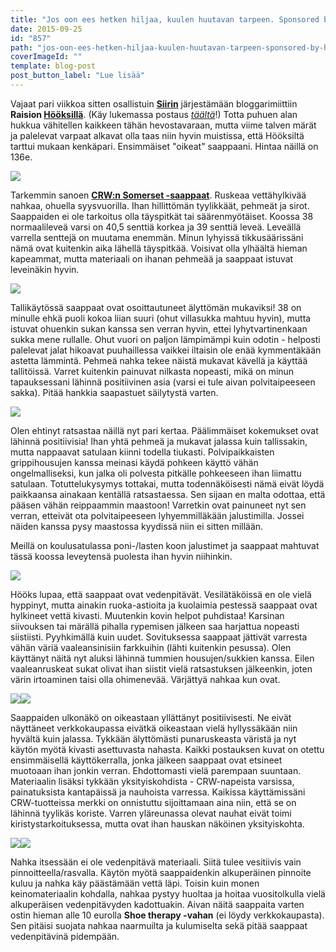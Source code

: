 ```yaml
---
title: "Jos oon ees hetken hiljaa, kuulen huutavan tarpeen. Sponsored by Hööks."
date: 2015-09-25
id: "857"
path: "jos-oon-ees-hetken-hiljaa-kuulen-huutavan-tarpeen-sponsored-by-hooks"
coverImageId: ""
template: blog-post
post_button_label: "Lue lisää"
---
```


Vajaat pari viikkoa sitten osallistuin **[Siirin](http://skaskinen.blogspot.fi/)** järjestämään bloggarimiittiin **Raision [Hööksillä](http://www.hooks.fi/)**. (Käy lukemassa postaus _[täältä](http://arvaamattomasti.blogspot.fi/2015/09/bloggermeetup-newforhorse-hooksfinland.html)_!) Totta puhuen alan hukkua vähitellen kaikkeen tähän hevostavaraan, mutta viime talven märät ja palelevat varpaat alkavat olla taas niin hyvin muistissa, että Hööksiltä tarttui mukaan kenkäpari. Ensimmäiset "oikeat" saappaani. Hintaa näillä on 136e.

[![](/images/IMG_1195_.jpg)](http://2.bp.blogspot.com/-98tbrKkNfyo/VfWpHhMIVhI/AAAAAAAAKB0/MmKTEBsQdOo/s1600/IMG_1195_.jpg)

Tarkemmin sanoen **[CRW:n Somerset -saappaat](http://www.hooks.fi/produktsida/saappaat-somerset-crwr/60163/60125/)**. Ruskeaa vettähylkivää nahkaa, ohuella syysvuorilla. Ihan hillittömän tyylikkäät, pehmeät ja sirot. Saappaiden ei ole tarkoitus olla täyspitkät tai säärenmyötäiset. Koossa 38 normaalileveä varsi on 40,5 senttiä korkea ja 39 senttiä leveä. Leveällä varrella senttejä on muutama enemmän. Minun lyhyissä tikkusäärissäni nämä ovat kuitenkin aika lähellä täyspitkää. Voisivat olla ylhäältä hieman kapeammat, mutta materiaali on ihanan pehmeää ja saappaat istuvat leveinäkin hyvin.

[![](/images/IMG_1221_.jpg)](http://4.bp.blogspot.com/-nmW2ogMQJSY/VfWs9ecysqI/AAAAAAAAKCc/CMj12LroJss/s1600/IMG_1221_.jpg)

Tallikäytössä saappaat ovat osoittautuneet älyttömän mukaviksi! 38 on minulle ehkä puoli kokoa liian suuri (ohut villasukka mahtuu hyvin), mutta istuvat ohuenkin sukan kanssa sen verran hyvin, ettei lyhytvartinenkaan sukka mene rullalle. Ohut vuori on paljon lämpimämpi kuin odotin - helposti palelevat jalat hikoavat puuhaillessa vaikkei iltaisin ole enää kymmentäkään astetta lämmintä. Pehmeä nahka tekee näistä mukavat kävellä ja käyttää tallitöissä. Varret kuitenkin painuvat nilkasta nopeasti, mikä on minun tapauksessani lähinnä positiivinen asia (varsi ei tule aivan polvitaipeeseen sakka). Pitää hankkia saapastuet säilytystä varten.

[![](/images/IMG_1225_.jpg)](http://2.bp.blogspot.com/-vsSMxwGoaV8/VfWs9VT443I/AAAAAAAAKCg/t5QQf_-Dyjo/s1600/IMG_1225_.jpg)

Olen ehtinyt ratsastaa näillä nyt pari kertaa. Päälimmäiset kokemukset ovat lähinnä positiivisia! Ihan yhtä pehmeä ja mukavat jalassa kuin tallissakin, mutta nappaavat satulaan kiinni todella tiukasti. Polvipaikkaisten grippihousujen kanssa meinasi käydä pohkeen käyttö vähän ongelmalliseksi, kun jalka oli polvesta pitkälle pohkeeseen ihan liimattu satulaan. Totuttelukysymys tottakai, mutta todennäköisesti nämä eivät löydä paikkaansa ainakaan kentällä ratsastaessa. Sen sijaan en malta odottaa, että pääsen vähän reippaammin maastoon! Varretkin ovat painuneet nyt sen verran, etteivät ota polvitaipeeseen lyhyemmilläkään jalustimilla. Jossei näiden kanssa pysy maastossa kyydissä niin ei sitten millään.

Meillä on koulusatulassa poni-/lasten koon jalustimet ja saappaat mahtuvat tässä koossa leveytensä puolesta ihan hyvin niihinkin.

[![](/images/IMG_1235_.jpg)](http://4.bp.blogspot.com/-ZtJkos29iNw/VfWs-l9T1RI/AAAAAAAAKC0/tqOQ_JIkq00/s1600/IMG_1235_.jpg)

Hööks lupaa, että saappaat ovat vedenpitävät. Vesilätäköissä en ole vielä hyppinyt, mutta ainakin ruoka-astioita ja kuolaimia pestessä saappaat ovat hylkineet vettä kivasti. Muutenkin kovin helpot puhdistaa! Karsinan siivouksen tai märällä pihalla rypemisen jälkeen saa harjattua nopeasti siistiisti. Pyyhkimällä kuin uudet. Sovituksessa saappaat jättivät varresta vähän väriä vaaleansinisiin farkkuihin (lähti kuitenkin pesussa). Olen käyttänyt näitä nyt aluksi lähinnä tummien housujen/sukkien kanssa. Eilen vaaleanruskeat sukat olivat ihan siistit vielä ratsastuksen jälkeenkin, joten värin irtoaminen taisi olla ohimenevää. Värjättyä nahkaa kun ovat.

[![](/images/IMG_1209_.jpg)](http://4.bp.blogspot.com/-wtNtgICPq_U/VfWs9OPwl6I/AAAAAAAAKCk/gIvxDzhxAXE/s1600/IMG_1209_.jpg)[![](/images/IMG_1231_.jpg)](http://3.bp.blogspot.com/-pDjrFUbzjFI/VgUSFtodWnI/AAAAAAAAKHk/kANoTufBodc/s1600/IMG_1231_.jpg)

Saappaiden ulkonäkö on oikeastaan yllättänyt positiivisesti. Ne eivät näyttäneet verkkokaupassa eivätkä oikeastaan vielä hyllyssäkään niin hyvältä kuin jalassa. Tykkään älyttömästi punaruskeasta väristä ja nyt käytön myötä kivasti asettuvasta nahasta. Kaikki postauksen kuvat on otettu ensimmäisellä käyttökerralla, jonka jälkeen saappaat ovat etsineet muotoaan ihan jonkin verran. Ehdottomasti vielä parempaan suuntaan. Materiaalin lisäksi tykkään yksityiskohdista - CRW-napeista varsissa, painatuksista kantapäissä ja nauhoista varressa. Kaikissa käyttämissäni CRW-tuotteissa merkki on onnistuttu sijoittamaan aina niin, että se on lähinnä tyylikäs koriste. Varren yläreunassa olevat nauhat eivät toimi kiristystarkoituksessa, mutta ovat ihan hauskan näköinen yksityiskohta.

[![](/images/IMG_1263_.jpg)](http://3.bp.blogspot.com/-8mlNs5QGelM/VgUSFmQoACI/AAAAAAAAKHs/qH02_7yG2qk/s1600/IMG_1263_.jpg)[![](/images/IMG_1268_.jpg)](http://4.bp.blogspot.com/-tev3C5kZ1rM/VgUSFk6w3JI/AAAAAAAAKHo/ufjWFbyL5To/s1600/IMG_1268_.jpg)

Nahka itsessään ei ole vedenpitävä materiaali. Siitä tulee vesitiivis vain pinnoitteella/rasvalla. Käytön myötä saappaidenkin alkuperäinen pinnoite kuluu ja nahka käy päästämään vettä läpi. Toisin kuin monen keinomateriaalin kohdalla, nahkaa pystyy huoltaa ja hoitaa vuositolkulla vielä alkuperäisen vedenpitävyden kadottuakin. Aivan näitä saappaita varten ostin hieman alle 10 eurolla **Shoe therapy -vahan** (ei löydy verkkokaupasta). Sen pitäisi suojata nahkaa naarmuilta ja kulumiselta sekä pitää saappaat vedenpitävinä pidempään.
